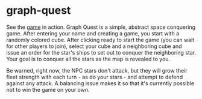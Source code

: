 # graph-quest
See the [game](https://graph-quest.herokuapp.com) in action. Graph Quest is a simple, abstract space conquering game. After entering your name and creating a game, you start with a randomly colored cube. After clicking ready to start the game (you can wait for other players to join), select your cube and a neighboring cube and issue an order for the star's ships to set out to conquer the neighboring star. Your goal is to conquer all the stars as the map is revealed to you. 

Be warned, right now, the NPC stars don't attack, but they will grow their fleet strength with each turn - as do your stars - and attempt to defend against any attack. A balancing issue makes it so that it's currently possible not to win the game on your own. 

